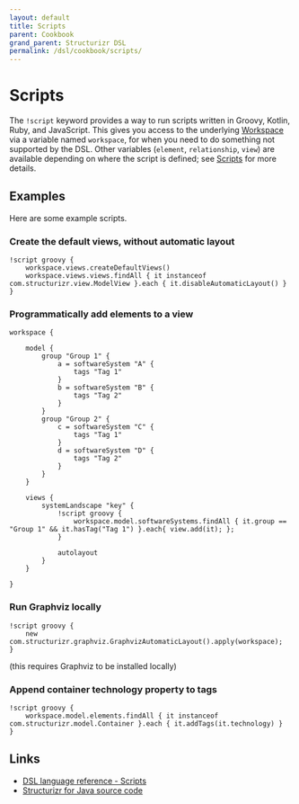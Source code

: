 ```yaml
---
layout: default
title: Scripts
parent: Cookbook
grand_parent: Structurizr DSL
permalink: /dsl/cookbook/scripts/
---
```


# Scripts

The `!script` keyword provides a way to run scripts written in Groovy, Kotlin, Ruby, and JavaScript.
This gives you access to the underlying [Workspace](https://github.com/structurizr/java/blob/master/structurizr-core/src/com/structurizr/Workspace.java) via a variable named `workspace`,
for when you need to do something not supported by the DSL.
Other variables (`element`, `relationship`, `view`) are available depending on where the script is defined; see [Scripts](/dsl/scripts) for more details.

## Examples

Here are some example scripts.

### Create the default views, without automatic layout

```
!script groovy {
    workspace.views.createDefaultViews()
    workspace.views.views.findAll { it instanceof com.structurizr.view.ModelView }.each { it.disableAutomaticLayout() }
}
```

### Programmatically add elements to a view

```
workspace {

    model {
        group "Group 1" {
            a = softwareSystem "A" {
                tags "Tag 1"
            }
            b = softwareSystem "B" {
                tags "Tag 2"
            }
        }
        group "Group 2" {
            c = softwareSystem "C" {
                tags "Tag 1"
            }
            d = softwareSystem "D" {
                tags "Tag 2"
            }
        }
    }

    views {
        systemLandscape "key" {
            !script groovy {
                workspace.model.softwareSystems.findAll { it.group == "Group 1" && it.hasTag("Tag 1") }.each{ view.add(it); };
            }

            autolayout
        }
    }

}
```

### Run Graphviz locally

```
!script groovy {
    new com.structurizr.graphviz.GraphvizAutomaticLayout().apply(workspace);
}
```
(this requires Graphviz to be installed locally)

### Append container technology property to tags

```
!script groovy {
    workspace.model.elements.findAll { it instanceof com.structurizr.model.Container }.each { it.addTags(it.technology) }
}
```

## Links

- [DSL language reference - Scripts](/dsl/language#scripts)
- [Structurizr for Java source code](https://github.com/structurizr/java/tree/master/structurizr-core/src/com/structurizr)

